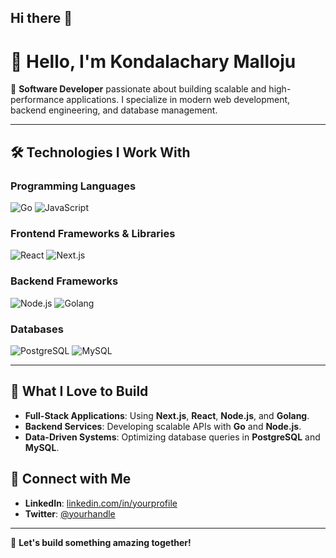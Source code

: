 ## Hi there 👋

# 👋 Hello, I'm Kondalachary Malloju

🚀 **Software Developer** passionate about building scalable and high-performance applications. I specialize in modern web development, backend engineering, and database management.

---

## 🛠️ Technologies I Work With

### Programming Languages
![Go](https://img.shields.io/badge/Go-%2300ADD8.svg?style=flat&logo=go&logoColor=white)
![JavaScript](https://img.shields.io/badge/JavaScript-%23F7DF1E.svg?style=flat&logo=javascript&logoColor=black)

### Frontend Frameworks & Libraries
![React](https://img.shields.io/badge/React-%2361DAFB.svg?style=flat&logo=react&logoColor=black)
![Next.js](https://img.shields.io/badge/Next.js-%23000000.svg?style=flat&logo=nextdotjs&logoColor=white)

### Backend Frameworks
![Node.js](https://img.shields.io/badge/Node.js-%23339933.svg?style=flat&logo=nodedotjs&logoColor=white)
![Golang](https://img.shields.io/badge/Golang-%2300ADD8.svg?style=flat&logo=go&logoColor=white)

### Databases
![PostgreSQL](https://img.shields.io/badge/PostgreSQL-%23336791.svg?style=flat&logo=postgresql&logoColor=white)
![MySQL](https://img.shields.io/badge/MySQL-%234479A1.svg?style=flat&logo=mysql&logoColor=white)

---

## 🌟 What I Love to Build

- **Full-Stack Applications**: Using **Next.js**, **React**, **Node.js**, and **Golang**.
- **Backend Services**: Developing scalable APIs with **Go** and **Node.js**.
- **Data-Driven Systems**: Optimizing database queries in **PostgreSQL** and **MySQL**.


## 🔗 Connect with Me

- **LinkedIn**: [linkedin.com/in/yourprofile](www.linkedin.com/in/kondalachary-malloju-2800018b)  
- **Twitter**: [@yourhandle](https://x.com/Kondalachary1)  

---

🌟 **Let's build something amazing together!**


<!--
**charymalloju/charymalloju** is a ✨ _special_ ✨ repository because its `README.md` (this file) appears on your GitHub profile.

Here are some ideas to get you started:

- 🔭 I’m currently working on ...
- 🌱 I’m currently learning ...
- 👯 I’m looking to collaborate on ...
- 🤔 I’m looking for help with ...
- 💬 Ask me about ...
- 📫 How to reach me: ...
- 😄 Pronouns: ...
- ⚡ Fun fact: ...
-->
